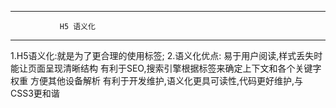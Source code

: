 -----------------------------------------------------------------
			   H5 语义化
-----------------------------------------------------------------
  1.H5语义化:就是为了更合理的使用标签;
  2.语义化优点: 
      易于用户阅读,样式丢失时能让页面呈现清晰结构
      有利于SEO,搜索引擎根据标签来确定上下文和各个关键字权重
      方便其他设备解析
      有利于开发维护,语义化更具可读性,代码更好维护,与CSS3更和谐